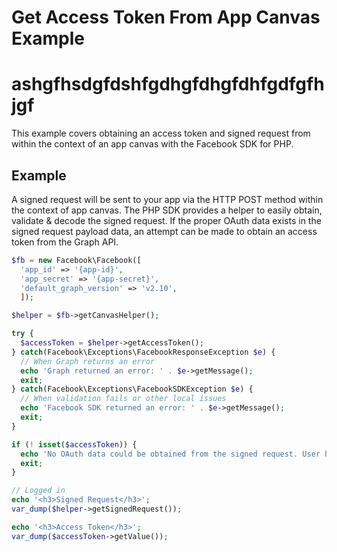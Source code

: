 # Get Access Token From App Canvas Example
# ashgfhsdgfdshfgdhgfdhgfdhfgdfgfhjgf

This example covers obtaining an access token and signed request from within the context of an app canvas with the Facebook SDK for PHP.

## Example

A signed request will be sent to your app via the HTTP POST method within the context of app canvas. The PHP SDK provides a helper to easily obtain, validate & decode the signed request. If the proper OAuth data exists in the signed request payload data, an attempt can be made to obtain an access token from the Graph API.

```php
$fb = new Facebook\Facebook([
  'app_id' => '{app-id}',
  'app_secret' => '{app-secret}',
  'default_graph_version' => 'v2.10',
  ]);

$helper = $fb->getCanvasHelper();

try {
  $accessToken = $helper->getAccessToken();
} catch(Facebook\Exceptions\FacebookResponseException $e) {
  // When Graph returns an error
  echo 'Graph returned an error: ' . $e->getMessage();
  exit;
} catch(Facebook\Exceptions\FacebookSDKException $e) {
  // When validation fails or other local issues
  echo 'Facebook SDK returned an error: ' . $e->getMessage();
  exit;
}

if (! isset($accessToken)) {
  echo 'No OAuth data could be obtained from the signed request. User has not authorized your app yet.';
  exit;
}

// Logged in
echo '<h3>Signed Request</h3>';
var_dump($helper->getSignedRequest());

echo '<h3>Access Token</h3>';
var_dump($accessToken->getValue());
```
